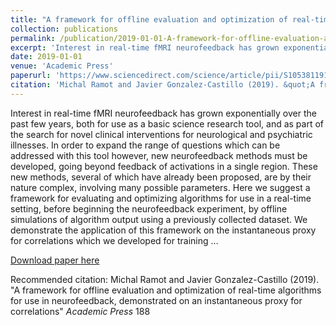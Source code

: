 ```yaml
---
title: "A framework for offline evaluation and optimization of real-time algorithms for use in neurofeedback, demonstrated on an instantaneous proxy for correlations"
collection: publications
permalink: /publication/2019-01-01-A-framework-for-offline-evaluation-and-optimization-of-real-time-algorithms
excerpt: 'Interest in real-time fMRI neurofeedback has grown exponentially over the past few years, both for use as a basic science research tool, and as part of the search for novel clinical interventions for neurological and psychiatric illnesses. In order to expand the range of questions which can be addressed with this tool however, new neurofeedback methods must be developed, going beyond feedback of activations in a single region. These new methods, several of which have already been proposed, are by their nature complex, involving many possible parameters. Here we suggest a framework for evaluating and optimizing algorithms for use in a real-time setting, before beginning the neurofeedback experiment, by offline simulations of algorithm output using a previously collected dataset. We demonstrate the application of this framework on the instantaneous proxy for correlations which we developed for training …'
date: 2019-01-01
venue: 'Academic Press'
paperurl: 'https://www.sciencedirect.com/science/article/pii/S1053811918321505'
citation: 'Michal Ramot and Javier Gonzalez-Castillo (2019). &quot;A framework for offline evaluation and optimization of real-time algorithms for use in neurofeedback, demonstrated on an instantaneous proxy for correlations&quot; <i>Academic Press</i> 188'
---
```

Interest in real-time fMRI neurofeedback has grown exponentially over the past few years, both for use as a basic science research tool, and as part of the search for novel clinical interventions for neurological and psychiatric illnesses. In order to expand the range of questions which can be addressed with this tool however, new neurofeedback methods must be developed, going beyond feedback of activations in a single region. These new methods, several of which have already been proposed, are by their nature complex, involving many possible parameters. Here we suggest a framework for evaluating and optimizing algorithms for use in a real-time setting, before beginning the neurofeedback experiment, by offline simulations of algorithm output using a previously collected dataset. We demonstrate the application of this framework on the instantaneous proxy for correlations which we developed for training …

[Download paper here](https://www.sciencedirect.com/science/article/pii/S1053811918321505)

Recommended citation: Michal Ramot and Javier Gonzalez-Castillo (2019). "A framework for offline evaluation and optimization of real-time algorithms for use in neurofeedback, demonstrated on an instantaneous proxy for correlations" <i>Academic Press</i> 188